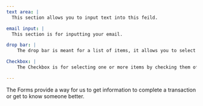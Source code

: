 ```yaml
---
text area: |
  This section allows you to input text into this feild.

email input: |
  This section is for inputting your email.

drop bar: |
    The drop bar is meant for a list of items, it allows you to select from the list within the bar.

Checkbox: |
    The Checkbox is for selecting one or more items by checking them off.

---
```


The Forms provide a way for us to get information to complete a transaction or get to know someone better.
